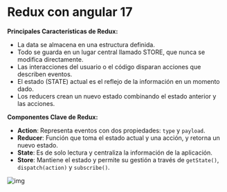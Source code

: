 # Redux con angular 17
**Principales Características de Redux:**

- La data se almacena en una estructura definida.
- Todo se guarda en un lugar central llamado STORE, que nunca se modifica directamente.
- Las interacciones del usuario o el código disparan acciones que describen eventos.
- El estado (STATE) actual es el reflejo de la información en un momento dado.
- Los reducers crean un nuevo estado combinando el estado anterior y las acciones.

**Componentes Clave de Redux:**

- **Action**: Representa eventos con dos propiedades: `type` y `payload`.
- **Reducer**: Función que toma el estado actual y una acción, y retorna un nuevo estado.
- **State**: Es de solo lectura y centraliza la información de la aplicación.
- **Store**: Mantiene el estado y permite su gestión a través de `getState()`, `dispatch(action)` y `subscribe()`.





![img](https://ngrx.io/generated/images/guide/store/state-management-lifecycle.png)


